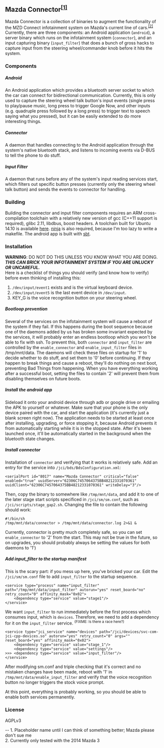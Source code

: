 ## Mazda Connector<sup>[[1]](#1)</sup>
Mazda Connector is a collection of binaries to augment the functionality of the MZD Connect infotainment system on Mazda's current line of cars.<sup>[[2]](#2)</sup>&nbsp; Currently, there are three components: an Android application (``android``), a server binary which runs on the infotainment system (``connector``), and an input capturing binary (``input_filter``) that does a bunch of gross hacks to capture input from the steering wheel/commander knob before it hits the system.
### Components
##### Android
An Android application which provides a bluetooth server socket to which the car can connect for bidirectional communication. Currently, this is only used to capture the steering wheel talk button's input events (single press to play/pause music, long press to trigger Google Now, and other inputs (e.g. quadruple press followed by a long press) to trigger text to speech saying what you pressed), but it can be easily extended to do more interesting things.

##### Connector
A daemon that handles connecting to the Android application through the system's native bluetooth stack, and listens to incoming events via D-BUS to tell the phone to do stuff.

##### Input Filter
A daemon that runs before any of the system's input reading services start, which filters out specific button presses (currently only the steering wheel talk button) and sends the events to connector for handling.

### Building
Building the connector and input filter components requires an ARM cross-compilation toolchain with a relatively new version of gcc (C++11 support is required), glibc 2.11, libdbus, boost headers. A toolchain built for Ubuntu 14.10 is available [here](https://github.com/jmgao/m3-toolchain). [ninja](http://martine.github.io/ninja/) is also required, because I'm too lazy to write a makefile. The android app is built with [sbt](http://www.scala-sbt.org/download.html).

### Installation
**WARNING**: DO NOT DO THIS UNLESS YOU KNOW WHAT YOU ARE DOING.<br/>
_**THIS CAN BRICK YOUR INFOTAINMENT SYSTEM IF YOU ARE UNLUCKY OR UNCAREFUL.**_<br />
Here is a checklist of things you should verify (and know how to verify) before even thinking of installing this:

1. ``/dev/input/event1`` exists and is the virtual keyboard device.
2. ``/dev/input/event5`` is the last event device in ``/dev/input``.
3. KEY_G is the voice recognition button on your steering wheel.

##### Bootloop prevention
Several of the services on the infotainment system will cause a reboot of the system if they fail. If this happens during the boot sequence because one of the daemons added by us has broken some invariant expected by the services, it will probably enter an endless bootloop which you won't be able to fix with ssh. To prevent this, both `connector` and `input_filter` are controlled by the `enable_connector` and `enable_input_filter` files in /tmp/mnt/data. The daemons will check these files on startup for '1' to decide whether to do stuff, and set them to '0' before continuing. If they happen to break things and cause a reboot, they'll do nothing on next boot, preventing Bad Things from happening. When you have everything working after a successful boot, setting the files to contain '2' will prevent them from disabling themselves on future boots.

##### Install the android app
Sideload it onto your android device through adb or google drive or emailing the APK to yourself or whatever. Make sure that your phone is the only device paired with the car, and start the application (it's currently just a blank screen right now). The application needs to be started at least once after installing, upgrading, or force stopping it, because Android prevents it from automatically starting while it is in the stopped state. After it's been launched once, it'll be automatically started in the background when the bluetooth state changes.

##### Install connector
Installation of ``connector`` and verifying that it works is relatively safe. Add an entry for the service into ``/jci/bds/BdsConfiguration.xml``:
```
<serialPort id="8017" name="Mazda Connector" critical="false" enabled="true" uuidServer="62306C7457064375BB48212331070361" uuidClient="62306C7457064375BB48212331070361" writeDelay="3"/>
```
Then, copy the binary to somewhere like ``/tmp/mnt/data``, and add it to one of the later stage start scripts specificed in ``/jci/sm/sm.conf``, such as ``/jci/scripts/stage_gap2.sh``. Changing the file to contain the following should work:
```
#!/bin/sh
/tmp/mnt/data/connector > /tmp/mnt/data/connector.log 2>&1 &
``` 
Currently, connector is pretty much completely safe, so you can set ``enable_connector`` to '2' from the start. This may not be true in the future, so on upgrades, you should probably always be setting the values for both daemons to '1')

##### Add input_filter to the startup manifest
This is the scary part: if you mess up here, you've bricked your car. Edit the ``/jci/sm/sm.conf`` file to add ``input_filter`` to the startup sequence.
```
<service type="process" name="input_filter" path="/tmp/mnt/data/input_filter" autorun="yes" reset_board="no" retry_count="0" affinity_mask="0x02">
    <dependency type="service" value="stage1"/>
</service>
```
We want ``input_filter`` to run immediately before the first process which consumes input, which is ``devices``. Therefore, we need to add a dependency for it on the ``input_filter`` service. <sup>(FIXME: Is there a race here?)</sup> 
```
<service type="jci_service" name="devices" path="/jci/devices/svc-com-jci-cpp-devices.so" autorun="yes" retry_count="0" args="" reset_board="yes" affinity_mask="0x02">
    <dependency type="service" value="stage_1"/>
    <dependency type="service" value="settings"/>
>>> <dependency type="service" value="input_filter"/>
</service>
```
After modifying sm.conf and triple checking that it's correct and no mistaken changes have been made, reboot with '1' in ``/tmp/mnt/data/enable_input_filter`` and verify that the voice recognition button no longer triggers the stock voice prompt.

At this point, everything is probably working, so you should be able to enable both services permanently.

### License
AGPLv3

--
<a name="1"/>1. Placeholder name until I can think of something better; Mazda please don't sue me <br />
<a name="2"/>2. Currently only tested with the 2014 Mazda 3

